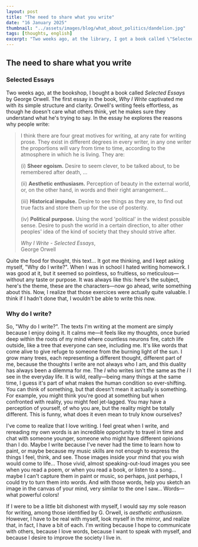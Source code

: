 ```yaml
---
layout: post
title: "The need to share what you write"
date: "16 January 2025"
thumbnail: "../assets/images/blog/what_about_politics/dandelion.jpg"
tags: [thoughts, english]
excerpt: "Two weeks ago, at the library, I got a book called \"Selected Essays\" by George Orwell. The first essay in that book is titled \"Why I Write\"."
---
```


## The need to share what you write
### Selected Essays
Two weeks ago, at the bookshop, I bought a book called *Selected Essays* by George Orwell. The first essay in the book, *Why I Write* captivated me with its simple structure and clarity. Orwell's writing feels effortless, as though he doesn't care what others think, yet he makes sure they understand what he's trying to say. 
In the essay he explores the reasons why people write:

<div class="book-citation">
    <blockquote>
        <p>I think there are four great motives for writing, at any rate for writing prose. They exist in different degrees in every writer, in any one writer the proportions will vary from time to time, according to the atmosphere in which he is living. They are:</p>
        <p>
        (i) <b>Sheer egoism.</b> Desire to seem clever, to be talked about, to be remembered after death, ...</p>
        <p>
        (ii) <b>Aesthetic enthusiasm.</b> Perception of beauty in the external world, or, on the other hand, in words and their right arrangement...
        </p>
        <p>
        (iii) <b>Historical impulse.</b> Desire to see things as they are, to find out true facts and store them up for the use of posterity.
        </p>
        <p>
        (iv) <b>Political purpose.</b> Using the word 'political' in the widest possible sense. Desire to push the world in a certain direction, to alter other peoples' idea of the kind of society that they should strive after.
        </p>
        <footer><cite>Why I Write - Selected Essays</cite>, <br>George Orwell</footer>
    </blockquote>
</div>

Quite the food for thought, this text... It got me thinking, and I kept asking myself, "Why do I write?". When I was in school I hated writing homework. I was good at it, but it seemed so pointless, so fruitless, so meticulous—without any taste or purpose. It was always like this: here's the subject, here's the theme, these are the characters—now go ahead, write something about this. 
Now, I realize that those exercices were actually quite valuable. I think if I hadn't done that, I wouldn't be able to write this now.

### Why do I write?
So, "Why do I write?". The texts I'm writing at the moment are simply because I enjoy doing it. It calms me—it feels like my thoughts, once buried deep within the roots of my mind where countless neurons fire, catch life outside, like a tree that everyone can see, including me. It's like words that come alive to give refuge to someone from the burning light of the sun. I grow many trees, each representing a different thought, different part of me, because the thoughts I write are not always who I am, and this duality has always been a dilemma for me. The *I* who writes isn't the same as the *I* I see in the everyday life. It is wild, really—being many things at the same time, I guess it's part of what makes the human condition so ever-shifting. You can think of something, but that doesn't mean it actually is something. For example, you might think you're good at something but when confronted with reality, you might feel jet-lagged. You may have a perception of yourself, of who you are, but the reality might be totally different. This is funny, what does it even mean to truly know ourselves?

I've come to realize that I love writing. I feel great when I write, and rereading my own words is an incredible opportunity to travel in time and chat with someone younger, someone who might have different opinions than I do. Maybe I write because I've never had the time to learn how to paint, or maybe because my music skills are not enough to express the things I feel, think, and see. Those images inside your mind that you wish would come to life... Those vivid, almost speaking-out-loud images you see when you read a poem, or when you read a book, or listen to a song... maybe I can't capture them in paint or music, so perhaps, just perhaps, I could try to turn them into words. And with those words, help you sketch an image in the canvas of your mind, very similar to the one I saw... Words—what powerful colors!

If I were to be a little bit dishonest with myself, I would say my sole reason for writing, among those identified by G. Orwell, is *aesthetic enthusiasm*. However, I have to be real with myself, look myself in the mirror, and realize that, in fact, I have a bit of each. I'm writing because I hope to communicate with others, because I love words, because I want to speak with myself, and because I desire to improve the society I live in.

